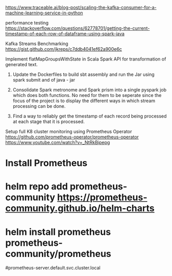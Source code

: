 

https://www.traceable.ai/blog-post/scaling-the-kafka-consumer-for-a-machine-learning-service-in-python

performance testing https://stackoverflow.com/questions/62778701/getting-the-current-timestamp-of-each-row-of-dataframe-using-spark-java

Kafka Streams Benchmarking https://gist.github.com/jkreps/c7ddb4041ef62a900e6c

Implement flatMapGroupsWithState in Scala Spark API for transformation of generated text.





1. Update the Dockerfiles to build sbt assembly and run the Jar using spark submit and of java - jar

2. Consolidate Spark metronome and Spark prism into a single pyspark job which does both functions. No need for them to be seperate since the focus of the project is to display the different ways in which stream processing can be done.

3. Find a way to reliably get the timestamp of each record being processed at each stage that it is processed.



Setup full K8 cluster monitoring using Prometheus Operator
https://github.com/prometheus-operator/prometheus-operator
https://www.youtube.com/watch?v=_NtRkBipepg

# Install Prometheus
# helm repo add prometheus-community https://prometheus-community.github.io/helm-charts

# helm install prometheus prometheus-community/prometheus
#prometheus-server.default.svc.cluster.local

